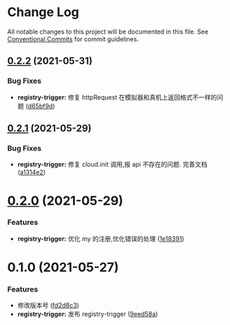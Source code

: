 # Change Log

All notable changes to this project will be documented in this file.
See [Conventional Commits](https://conventionalcommits.org) for commit guidelines.

## [0.2.2](https://github.com/noshower/tb-app/compare/@tb-app/registry-trigger@0.2.1...@tb-app/registry-trigger@0.2.2) (2021-05-31)

### Bug Fixes

- **registry-trigger:** 修复 httpRequest 在模拟器和真机上返回格式不一样的问题 ([d65bf9d](https://github.com/noshower/tb-app/commit/d65bf9dd0599b8f1265713a33e9f73c7a93b0d5b))

## [0.2.1](https://github.com/noshower/tb-app/compare/@tb-app/registry-trigger@0.2.0...@tb-app/registry-trigger@0.2.1) (2021-05-29)

### Bug Fixes

- **registry-trigger:** 修复 cloud.init 调用,报 api 不存在的问题. 完善文档 ([a1314e2](https://github.com/noshower/tb-app/commit/a1314e22a6d00ccaf114aff05c5d70b5861cb911))

# [0.2.0](https://github.com/noshower/tb-app/compare/@tb-app/registry-trigger@0.1.0...@tb-app/registry-trigger@0.2.0) (2021-05-29)

### Features

- **registry-trigger:** 优化 my 的注册,优化错误的处理 ([1e18391](https://github.com/noshower/tb-app/commit/1e18391160ff7e4c150082c5d40ac7305bb0431d))

# 0.1.0 (2021-05-27)

### Features

- 修改版本号 ([fd2d8c3](https://github.com/noshower/tb-app/commit/fd2d8c36b70be1a273ff482c93a53c04ef8a63d6))
- **registry-trigger:** 发布 registry-trigger ([9eed58a](https://github.com/noshower/tb-app/commit/9eed58a4931ab69b7b9e6d6a8574ae1b2ee458db))

